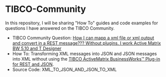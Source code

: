 # TIBCO-Community
In this repository, I will be sharing "How To" guides and code examples for questions I have answered on the TIBCO Community.

- TIBCO Community Question: [How I can mapp a xml file or xml output and convert in a REST message??? Without plugins. I work Active Matrix BW 5.10 and T Designer](https://community.tibco.com/s/question/0D54z00009VuxdbCAB/how-i-can-mapp-a-xml-file-or-xml-output-and-convert-in-a-rest-message-without-pluginsi-work-active-matrix-bw-510-and-t-designer)
- How To: Transforming XML messages into JSON and JSON messages into XML without using the [TIBCO ActiveMatrix BusinessWorks™ Plug-in for REST and JSON](https://docs.tibco.com/products/tibco-activematrix-businessworks-plug-in-for-rest-and-json-2-1-0).
- Source Code: XML_TO_JSON_AND_JSON_TO_XML

